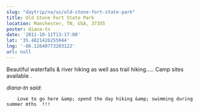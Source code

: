 ```yaml
---
slug: "daytrip/na/us/old-stone-fort-state-park"
title: Old Stone Fort State Park
location: Manchester, TN, USA, 37355
poster: diana-tn
date: '2011-10-11T13:17:00'
lat: '35.4821426255944'
lng: '-86.12640773203122'
url: null
---
```


Beautiful waterfalls &amp; river hiking  as well ass trail hiking..... Camp sites available .

<em>diana-tn said:</em>

        Love to go here &amp; spend the day hiking &amp; swimming during summer mths  !!!
